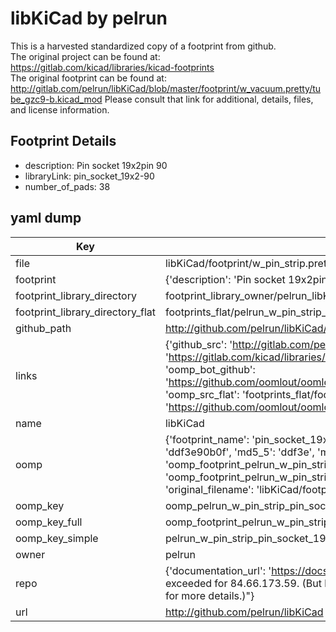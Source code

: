 # libKiCad by pelrun  
This is a harvested standardized copy of a footprint from github.  
The original project can be found at:  
https://gitlab.com/kicad/libraries/kicad-footprints  
The original footprint can be found at:
http://gitlab.com/pelrun/libKiCad/blob/master/footprint/w_vacuum.pretty/tube_gzc9-b.kicad_mod
Please consult that link for additional, details, files, and license information.  
## Footprint Details
* description: Pin socket 19x2pin 90  
* libraryLink: pin_socket_19x2-90  
* number_of_pads: 38  
## yaml dump  
| Key | Value |  
| --- | --- |  
| file | libKiCad/footprint/w_pin_strip.pretty/pin_socket_19x2-90.kicad_mod |  
| footprint | {'description': 'Pin socket 19x2pin 90', 'libraryLink': 'pin_socket_19x2-90', 'number_of_pads': 38} |  
| footprint_library_directory | footprint_library_owner/pelrun_libKiCad |  
| footprint_library_directory_flat | footprints_flat/pelrun_w_pin_strip_pin_socket_19x2_90/working |  
| github_path | http://github.com/pelrun/libKiCad/blob/master/footprint/w_pin_strip.pretty/pin_socket_19x2-90.kicad_mod |  
| links | {'github_src': 'http://gitlab.com/pelrun/libKiCad/blob/master/footprint/w_vacuum.pretty/tube_gzc9-b.kicad_mod', 'github_src_repo': 'https://gitlab.com/kicad/libraries/kicad-footprints', 'oomp_bot': 'footprints/pelrun_w_pin_strip_pin_socket_19x2_90/working', 'oomp_bot_github': 'https://github.com/oomlout/oomlout_oomp_footprint_bot/tree/main/footprints/pelrun_w_pin_strip_pin_socket_19x2_90/working', 'oomp_src_flat': 'footprints_flat/footprints_flat/pelrun_w_pin_strip_pin_socket_19x2_90/working', 'oomp_src_flat_github': 'https://github.com/oomlout/oomlout_oomp_footprint_src/tree/main/footprints_flat/pelrun_w_pin_strip_pin_socket_19x2_90/working'} |  
| name | libKiCad |  
| oomp | {'footprint_name': 'pin_socket_19x2_90', 'library_name': 'w_pin_strip', 'md5': 'ddf3e90b0f2c00cbb221ce1a9bf79629', 'md5_10': 'ddf3e90b0f', 'md5_5': 'ddf3e', 'md5_6': 'ddf3e9', 'oomp_key': 'oomp_pelrun_w_pin_strip_pin_socket_19x2_90', 'oomp_key_extra': 'oomp_footprint_pelrun_w_pin_strip_pin_socket_19x2_90', 'oomp_key_full': 'oomp_footprint_pelrun_w_pin_strip_pin_socket_19x2_90_ddf3e9', 'oomp_key_simple': 'pelrun_w_pin_strip_pin_socket_19x2_90', 'original_filename': 'libKiCad/footprint/w_pin_strip.pretty/pin_socket_19x2-90.kicad_mod', 'owner_name': 'pelrun'} |  
| oomp_key | oomp_pelrun_w_pin_strip_pin_socket_19x2_90 |  
| oomp_key_full | oomp_footprint_pelrun_w_pin_strip_pin_socket_19x2_90 |  
| oomp_key_simple | pelrun_w_pin_strip_pin_socket_19x2_90 |  
| owner | pelrun |  
| repo | {'documentation_url': 'https://docs.github.com/rest/overview/resources-in-the-rest-api#rate-limiting', 'message': "API rate limit exceeded for 84.66.173.59. (But here's the good news: Authenticated requests get a higher rate limit. Check out the documentation for more details.)"} |  
| url | http://github.com/pelrun/libKiCad |  

